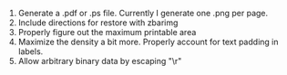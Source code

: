 1. Generate a .pdf or .ps file. Currently I generate one .png per page.
2. Include directions for restore with zbarimg
3. Properly figure out the maximum printable area
4. Maximize the density a bit more. Properly account for text padding in labels.
5. Allow arbitrary binary data by escaping "\r"
